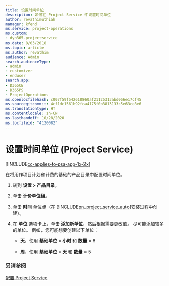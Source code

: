 ```yaml
---
title: 设置时间单位
description: 如何在 Project Service 中设置时间单位
author: revathimuthiah
manager: kfend
ms.service: project-operations
ms.custom:
- dyn365-projectservice
ms.date: 8/03/2018
ms.topic: article
ms.author: revathim
audience: Admin
search.audienceType:
- admin
- customizer
- enduser
search.app:
- D365CE
- D365PS
- ProjectOperations
ms.openlocfilehash: c007f59f542618860af21125313abd066e17cf45
ms.sourcegitcommit: 4cf1dc1561b92fca4175f0b3813133c5e63ce8e6
ms.translationtype: HT
ms.contentlocale: zh-CN
ms.lasthandoff: 10/28/2020
ms.locfileid: "4120082"
---
```

# <a name="set-up-time-units-project-service"></a>设置时间单位 (Project Service)

[!INCLUDE[cc-applies-to-psa-app-1x-2x](../includes/cc-applies-to-psa-app-1x-2x.md)]

在将用作项目计划和计费的基础的产品目录中配置时间单位。  
  
1. 转到 **设置 > 产品目录**。  
  
2. 单击 **计价单位组**。  
  
3. 单击 **时间** 单位组（在 [!INCLUDE[pn_project_service_auto](../includes/pn-project-service-auto.md)]安装过程中创建）。  
  
4. 在 **单位** 选项卡上，单击 **添加新单位**，然后根据需要更改值。 尽可能添加较多的单位。 例如，您可能想要创建以下单位：  
  
   - **天**，使用 **基础单位** = **小时** 和 **数量** = 8  
  
   - **周**，使用 **基础单位** = **天** 和 **数量** = 5  
  
### <a name="see-also"></a>另请参阅  
 [配置 Project Service](../psa/configure.md)
